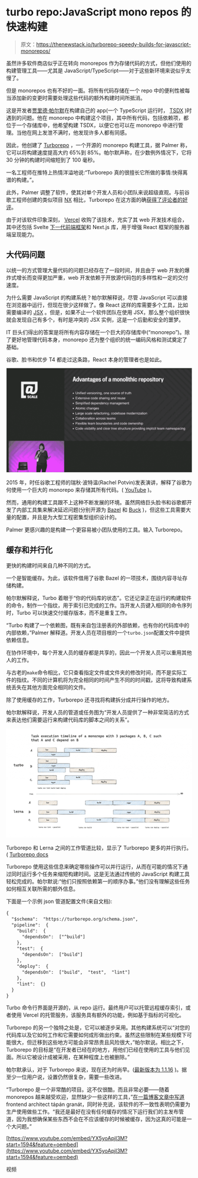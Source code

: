 # turbo repo:JavaScript mono repos 的快速构建

> 原文：<https://thenewstack.io/turborepo-speedy-builds-for-javascript-monorepos/>

虽然许多软件商店似乎正在转向 monorepos 作为存储代码的方式，但他们使用的构建管理工具——尤其是 JavaScript/TypeScript——对于这些新环境来说似乎太慢了。

但是 monorepos 也有不好的一面。将所有代码存储在一个 repo 中的便利性被每当添加新的变更时需要处理这些代码的额外构建时间所抵消。

这是开发者[贾里德·帕尔默](https://jaredpalmer.com/)在构建自己的 app(一个 TypeScript 运行时， [TSDX](https://github.com/jaredpalmer/tsdx) )时遇到的问题。他在 monorepo 中构建这个项目，其中所有代码，包括依赖项，都位于一个存储库中，他希望构建 TSDX，以便它也可以在 monorepo 中进行管理。当他在网上发泄不满时，他发现许多人都有同感。

因此，他创建了 [Turborepo](https://turborepo.org/) ，一个开源的 monorepo 构建工具，据 Palmer 称，它可以将构建速度提高大约 65%到 85%。帕尔默声称，在少数例外情况下，它将 30 分钟的构建时间缩短到了 100 毫秒。

一名工程师在推特上热情洋溢地说:“Turborepo 真的很擅长它所做的事情:快得离谱的构建。”。

此外，Palmer 调整了软件，使其对单个开发人员和小团队来说超级直观。与前谷歌工程师创建的类似项目 [NX](https://nx.dev/) 相比，Turborepo 在这方面的确[获得了评论者的好评](https://www.youtube.com/watch?v=9iU_IE6vnJ8)。

由于对该软件印象深刻， [Vercel](https://vercel.com/) 收购了该技术，充实了其 web 开发技术组合，其中还包括 Svelte [下一代前端框架](https://thenewstack.io/vercel-and-svelte-a-perfect-match-for-web-developers/)和 Next.js 库，用于增强 React 框架的服务器端呈现能力。

## 大代码问题

以统一的方式管理大量代码的问题已经存在了一段时间，并且由于 web 开发的爆炸式增长而变得更加严重，web 开发依赖于开放源代码包的多样性和一定的交付速度。

为什么需要 JavaScript 的构建系统？帕尔默解释说，尽管 JavaScript 可以直接在浏览器中运行，但现在很少这样做了。像 React 这样的库需要多个工具，比如需要编译的 [JSX](https://reactjs.org/docs/introducing-jsx.html) 。但是，如果不止一个软件团队在使用 JSX，那么整个组织很快就会发现自己有多个，有时是冲突的 JSX 实例，这是一个后勤和安全的噩梦。

IT 巨头们得出的答案是将所有内容存储在一个巨大的存储库中(“monorepo”)。除了更好地管理代码本身，monorepo 还为整个组织的统一编码风格和测试奠定了基础。

谷歌、脸书和优步 T4 都走过这条路，React 本身的管理者也是如此。

![A 2015 talk from then Google Engineer Rachel Potvin on why Google uses one gigantic monorepo to store all its code. (YouTube).](img/028118fd566e77d06f11b525be1998bb.png)

2015 年，时任谷歌工程师的瑞秋·波特温(Rachel Potvin)发表演讲，解释了谷歌为何使用一个巨大的 monorepo 来存储其所有代码。( [YouTube](https://www.youtube.com/watch?v=W71BTkUbdqE&t=1443s) )。

然而，通用的构建工具跟不上这种不断发展的环境。虽然网络巨头脸书和谷歌都开发了内部工具集来解决延迟问题(分别开源为 [Bazel](https://bazel.build/) 和 [Buck](https://buck.build/) )，但这些工具需要大量的配置，并且是为大型工程密集型组织设计的。

Palmer 更感兴趣的是构建一个更容易被小团队使用的工具。输入 Turborepo。

## 缓存和并行化

更快的构建时间来自几种不同的方式。

一个是智能缓存。为此，该软件借用了谷歌 Bazel 的一项技术，围绕内容寻址存储构建。

帕尔默解释说，Turbo 着眼于“你的代码库的状态”。它还记录正在运行的构建软件的命令，制作一个指纹，用于索引已完成的工作。当开发人员键入相同的命令序列时，Turbo 可以快速交付缓存版本，而不是重复工作。

“Turbo 构建了一个依赖图，既有来自包注册表的外部依赖，也有你的代码库中的内部依赖，”Palmer 解释道。开发人员在项目根的一个`turbo.json`配置文件中提供依赖信息。

在协作环境中，每个开发人员的缓存都是共享的，因此一个开发人员可以重用其他人的工作。

与古老的`make`命令相比，它只查看指定文件或文件夹的修改时间，而不是实际工件的指纹。不同的计算机将为完全相同的时间产生不同的时间戳，这将导致构建系统丢失在其他方面完全相同的文件。

除了使用缓存的工作，Turborepo 还寻找将构建拆分成并行操作的地方。

帕尔默解释说，开发人员的管道或任务图为“开发人员提供了一种非常简洁的方式来表达他们需要运行来构建代码库的脚本之间的关系”。

![](img/2ac0542a09dbfec4115d57d12d4a79e3.png)

Turborepo 和 Lerna 之间的工作管道比较，显示了 Turborepo 更多的并行执行。( [Turborepo docs](https://turborepo.org/docs/features/pipelines)

Turborepo 使用这些信息来确定哪些操作可以并行运行，从而在可能的情况下通过同时运行多个任务来缩短构建时间。这是无法通过传统的 JavaScript 构建工具轻松完成的。帕尔默说:“他们只按照依赖第一的顺序办事。”他们没有理解这些任务如何相互关联所需的额外信息。

下面是一个示例 json 管道配置文件(来自文档):

```
{
  "$schema":  "https://turborepo.org/schema.json",
  "pipeline":  {
    "build":  {
      "dependsOn":  ["^build"]
    },
    "test":  {
      "dependsOn":  ["build"]
    },
    "deploy":  {
      "dependsOn":  ["build",  "test",  "lint"]
    },
    "lint":  {}
  }
}

```

Turbo 命令行界面是开源的，从 repo 运行。最终用户可以托管远程缓存索引，或者使用 Vercel 的托管服务，该服务具有额外的功能，例如基于指标的可视化。

Turborepo 的另一个独特之处是，它可以被逐步采用。其他构建系统可以“对您的代码库以及它如何工作和它需要如何成形做出约束。虽然这些限制在某些规模下可能很大，但迁移到这些地方可能会非常昂贵且风险很大，”帕尔默说。相比之下，Turborepo 的目标是“在开发者已经在的地方，用他们已经在使用的工具与他们见面。所以它被设计成被采用，在某种程度上也被删除。”

帕尔默承认，对于 Turborepo 来说，现在还为时尚早。([最新版本为 1.1.16](https://github.com/vercel/turborepo) )。据至少一位用户说，设置仍然很复杂，需要一些改进。

“Turborepo 是一个非常酷的项目。这不仅很酷，而且非常必要——随着 monorepos 越来越受欢迎，显然缺少一些这样的工具，”[在一篇博客文章中写道](https://tolgee.io/blog/turborepo-overhyped)frontend architect tápán granát，同时补充说，该软件的不一致性表明仍需要为生产使用做些工作。“我还是最好在没有任何缓存的情况下运行我们的主发布管道，因为我想确保某些东西不会在不应该缓存的时候被缓存，因为这真的可能是一个大问题。”

[https://www.youtube.com/embed/YX5yoApjI3M?start=1594&feature=oembed](https://www.youtube.com/embed/YX5yoApjI3M?start=1594&feature=oembed)

视频

<svg xmlns:xlink="http://www.w3.org/1999/xlink" viewBox="0 0 68 31" version="1.1"><title>Group</title> <desc>Created with Sketch.</desc></svg>